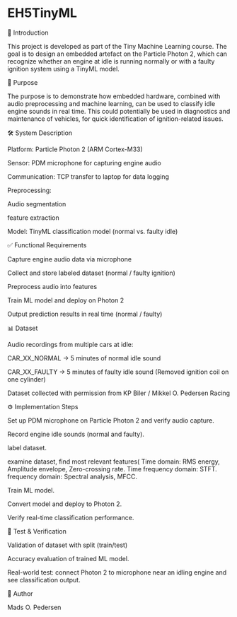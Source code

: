 # EH5TinyML

📖 Introduction

This project is developed as part of the Tiny Machine Learning course.
The goal is to design an embedded artefact on the Particle Photon 2, which can recognize whether an engine at idle is running normally or with a faulty ignition system using a TinyML model.

🎯 Purpose

The purpose is to demonstrate how embedded hardware, combined with audio preprocessing and machine learning, can be used to classify idle engine sounds in real time.
This could potentially be used in diagnostics and maintenance of vehicles, for quick identification of ignition-related issues.

🛠️ System Description

Platform: Particle Photon 2 (ARM Cortex-M33)

Sensor: PDM microphone for capturing engine audio

Communication: TCP transfer to laptop for data logging

Preprocessing:

Audio segmentation

feature extraction

Model: TinyML classification model (normal vs. faulty idle)


✅ Functional Requirements

Capture engine audio data via microphone

Collect and store labeled dataset (normal / faulty ignition)

Preprocess audio into features

Train ML model and deploy on Photon 2

Output prediction results in real time (normal / faulty)

📊 Dataset

Audio recordings from multiple cars at idle:

CAR_XX_NORMAL → 5 minutes of normal idle sound

CAR_XX_FAULTY → 5 minutes of faulty idle sound (Removed ignition coil on one cylinder)

Dataset collected with permission from KP Biler / Mikkel O. Pedersen Racing

⚙️ Implementation Steps

Set up PDM microphone on Particle Photon 2 and verify audio capture.

Record engine idle sounds (normal and faulty).

label dataset.

examine dataset, find most relevant features(
Time domain: RMS energy, Amplitude envelope, Zero-crossing rate.
Time frequency domain: STFT.
frequency domain: Spectral analysis, MFCC.

Train ML model.

Convert model and deploy to Photon 2.

Verify real-time classification performance.

🧪 Test & Verification

Validation of dataset with split (train/test)

Accuracy evaluation of trained ML model.

Real-world test: connect Photon 2 to microphone near an idling engine and see classification output.

👤 Author

Mads O. Pedersen
